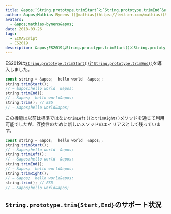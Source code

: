 ```yaml
---
title: &apos;`String.prototype.trimStart`と`String.prototype.trimEnd`&apos;
author: &apos;Mathias Bynens ([@mathias](https://twitter.com/mathias))&apos;
avatars:
  - &apos;mathias-bynens&apos;
date: 2018-03-26
tags:
  - ECMAScript
  - ES2019
description: &apos;ES2019はString.prototype.trimStart()とString.prototype.trimEnd()を導入します。&apos;
---
```

ES2019は[`String.prototype.trimStart()`と`String.prototype.trimEnd()`](https://github.com/tc39/proposal-string-left-right-trim)を導入しました。

```js
const string = &apos;  hello world  &apos;;
string.trimStart();
// → &apos;hello world  &apos;
string.trimEnd();
// → &apos;  hello world&apos;
string.trim(); // ES5
// → &apos;hello world&apos;
```

この機能は以前は標準ではない`trimLeft()`と`trimRight()`メソッドを通じて利用可能でしたが、互換性のために新しいメソッドのエイリアスとして残っています。

```js
const string = &apos;  hello world  &apos;;
string.trimStart();
// → &apos;hello world  &apos;
string.trimLeft();
// → &apos;hello world  &apos;
string.trimEnd();
// → &apos;  hello world&apos;
string.trimRight();
// → &apos;  hello world&apos;
string.trim(); // ES5
// → &apos;hello world&apos;
```

<!--truncate-->
## `String.prototype.trim{Start,End}`のサポート状況

<feature-support chrome="66 /blog/v8-release-66#string-trimming"
                 firefox="61"
                 safari="12"
                 nodejs="8"
                 babel="yes https://github.com/zloirock/core-js#ecmascript-string-and-regexp"></feature-support>
